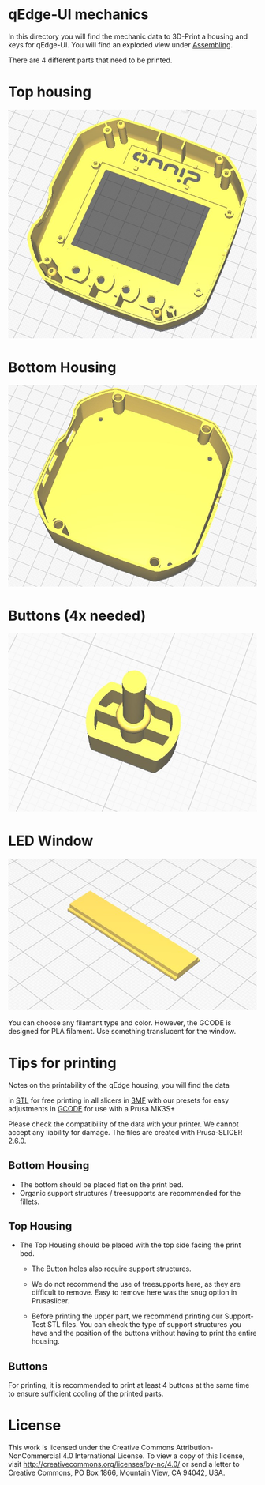 # qEdge-UI mechanics

In this directory you will find the mechanic data to 3D-Print a housing and keys for qEdge-UI. You will find an exploded view under [Assembling](QE.ASM-102_01.pdf).

There are 4 different parts that need to be printed.

# Top housing

![Top](./images/top.jpg)

# Bottom Housing

![Bottom](./images/bottom.jpg)

# Buttons (4x needed)

![Buttons](./images/button.jpg)

# LED Window

![Window](./images/window.jpg)

You can choose any filamant type and color. However, the GCODE is designed for PLA filament. Use something translucent for the window.

# Tips for printing

Notes on the printability of the qEdge housing, you will find the data

in [STL](./stl) for free printing in all slicers
in [3MF](./3mf) with our presets for easy adjustments
in [GCODE](./gcode) for use with a Prusa MK3S+

Please check the compatibility of the data with your printer. We cannot accept any liability for damage. The files are created with Prusa-SLICER 2.6.0.

## Bottom Housing

- The bottom should be placed flat on the print bed.
- Organic support structures / treesupports are recommended for the fillets.

## Top Housing

- The Top Housing should be placed with the top side facing the print bed. 
  
  - The Button holes also require support structures.
  
  - We do not recommend the use of treesupports here, as they are difficult to remove.  Easy to remove here was the snug option in Prusaslicer.
  
  - Before printing the upper part, we recommend printing our Support-Test STL files.  You can check the type of support structures you have and the position of the buttons without having to print the entire housing.

## Buttons

For printing, it is recommended to print at least 4 buttons at the same time to ensure sufficient cooling of the printed parts.

# License

This work is licensed under the Creative Commons Attribution-NonCommercial 4.0 International License. To view a copy of this license, visit http://creativecommons.org/licenses/by-nc/4.0/ or send a letter to Creative Commons, PO Box 1866, Mountain View, CA 94042, USA.

